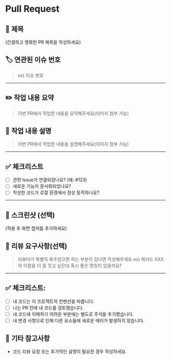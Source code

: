 # Pull Request

## 📌 제목
(간결하고 명확한 PR 제목을 작성하세요)

## 🏷️ 연관된 이슈 번호
> ex) 이슈 번호

---

## ✏️ 작업 내용 요약
> 이번 PR에서 작업한 내용을 요약해주세요(이미지 첨부 가능)

## 📝 작업 내용 설명
> 이번 PR에서 작업한 내용을 설명해주세요(이미지 첨부 가능)

---

## ✅ 체크리스트
- [ ] 관련 Issue가 연결되었나요? (예: #123)
- [ ] 새로운 기능이 문서화되었나요?
- [ ] 작성한 코드가 로컬 환경에서 정상 동작하나요?

---

## 📸 스크린샷 (선택)
(적용 후 화면 캡처를 추가하세요)

## 💬 리뷰 요구사항(선택)
> 리뷰어가 특별히 봐주었으면 하는 부분이 있다면 작성해주세요
> ex) 메서드 XXX의 이름을 더 잘 짓고 싶은데 혹시 좋은 명칭이 있을까요?

---
## ✅ 체크리스트:
- [ ] 내 코드는 이 프로젝트의 컨벤션을 따릅니다.
- [ ] 나는 PR 전에 내 코드를 검토했습니다.
- [ ] 내 코드에 이해하기 어려운 부분에는 별도로 주석을 추가했습니다.
- [ ] 내 변경 사항으로 인해 다른 요소들에 새로운 에러가 발생하지 않습니다.

## 🚀 기타 참고사항
- 코드 리뷰 요청 또는 추가적인 설명이 필요한 경우 작성하세요.
